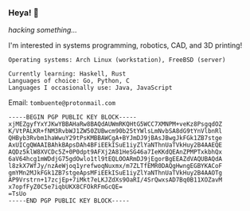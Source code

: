 ### Heya! 👋
*hacking something...*

I'm interested in systems programming, robotics, CAD, and 3D printing!
```
Operating systems: Arch Linux (workstation), FreeBSD (server)

Currently learning: Haskell, Rust
Languages of choice: Go, Python, C
Languages I occasionally use: Java, JavaScript
```

Email: `tombuente@protonmail.com`
```
-----BEGIN PGP PUBLIC KEY BLOCK-----
xjMEZgyfYxYJKwYBBAHaRw8BAQdAUWmRKQHtG5WCC7XMNPM+veKz8PsgqdOZ
K/VtPALKR+fNM3RvbWJ1ZW50ZUBwcm90b25tYWlsLmNvbSA8dG9tYnVlbnRl
QHByb3Rvbm1haWwuY29tPsKMBBAWCgA+BYJmDJ9jBAsJBwgJkFGk1ZB7stge
AxUICgQWAAIBAhkBApsDAh4BFiEEkISuE1iyZlYaNThnUaTVkHuy2B4AAEQE
AQDz5klW8XVCDc5Z+0P0dpt9AFXj2A81HeSG46a7IeKKdQEAnZPMPTxkbhQx
6aV64hcg1mWDdjG75gdOwlo1tl9tEQLOOARmDJ9jEgorBgEEAZdVAQUBAQdA
l8zkX7WfJy/nzAeWjoq1yrefwoqNuxmx/m7ZLTfEMR0DAQgHwngEGBYKACoF
gmYMn2MJkFGk1ZB7stgeApsMFiEEkISuE1iyZlYaNThnUaTVkHuy2B4AAOTg
AP9Vrstrn+17zcjEp+7iMkt7eLKJZdXs9OaRI/4SrQwxsAD7Bq0B11XOZavM
x7opfFyZ0C5e7iqbUKX8CFOkRFmGcQE=
=TsUo
-----END PGP PUBLIC KEY BLOCK-----
```
